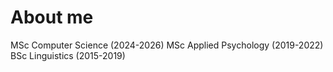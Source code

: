About me
======================================================================================================================================
MSc Computer Science (2024-2026)
MSc Applied Psychology (2019-2022)
BSc Linguistics (2015-2019)
